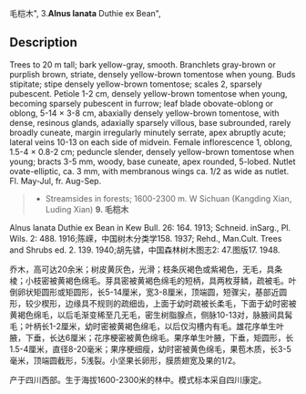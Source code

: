 毛桤木",
3.**Alnus lanata** Duthie ex Bean",

## Description
Trees to 20 m tall; bark yellow-gray, smooth. Branchlets gray-brown or purplish brown, striate, densely yellow-brown tomentose when young. Buds stipitate; stipe densely yellow-brown tomentose; scales 2, sparsely pubescent. Petiole 1-2 cm, densely yellow-brown tomentose when young, becoming sparsely pubescent in furrow; leaf blade obovate-oblong or oblong, 5-14 ×  3-8 cm, abaxially densely yellow-brown tomentose, with dense, resinous glands, adaxially sparsely villous, base subrounded, rarely broadly cuneate, margin irregularly minutely serrate, apex abruptly acute; lateral veins 10-13 on each side of midvein. Female inflorescence 1, oblong, 1.5-4 ×  0.8-2 cm; peduncle slender, densely yellow-brown tomentose when young; bracts 3-5 mm, woody, base cuneate, apex rounded, 5-lobed. Nutlet ovate-elliptic, ca. 3 mm, with membranous wings ca. 1/2 as wide as nutlet. Fl. May-Jul, fr. Aug-Sep.

> *  Streamsides in forests; 1600-2300 m. W Sichuan (Kangding Xian, Luding Xian)
**9. 毛桤木**

Alnus lanata Duthie ex Bean in Kew Bull. 26: 164. 1913; Schneid. inSarg., Pl. Wils. 2: 488. 1916;陈嵘，中国树木分类学158. 1937; Rehd., Man.Cult. Trees and Shrubs ed. 2. 139. 1940;胡先骕，中国森林树木图志2: 47.图版17. 1948.

乔木，高可达20余米；树皮黄灰色，光滑；枝条灰褐色或紫褐色，无毛，具条棱；小枝密被黄褐色绵毛。芽具密被黄褐色绵毛的短柄，具两枚芽鳞，疏被毛。叶倒卵状矩圆形或矩圆形，长5-14厘米，宽3-8厘米，顶端圆，短骤尖，基部近圆形，较少楔形，边缘具不规则的疏细齿，上面于幼时疏被长柔毛，下面于幼时密被黄褐色绵毛，以后毛渐变稀至几无毛，密生树脂腺点，侧脉10-13对，脉腋间具髯毛；叶柄长1-2厘米，幼时密被黄褐色绵毛，以后仅沟槽内有毛。雄花序单生叶腋，下垂，长达6厘米；花序梗密被黄色绵毛。果序单生叶腋，下垂，矩圆形，长1.5-4厘米，直径8-20毫米；果序梗细瘦，幼时密被黄色绵毛，果苞木质，长3-5毫米，顶端圆截形，5浅裂。小坚果长卵形，膜质翅宽及果的1/2。

产于四川西部。生于海拔1600-2300米的林中。模式标本采自四川康定。

